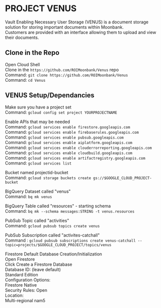 # PROJECT VENUS
Vault Enabling Necessary User Storage (VENUS) is a document storage solution for storing important documents within Moonbank.  
Customers are provided with an interface allowing them to upload and view their documents.

## Clone in the Repo
Open Cloud Shell  
Clone in the `https://github.com/ROIMoonbank/Venus` repo  
    Command: `git clone https://github.com/ROIMoonbank/Venus`  
    Command: `cd Venus`

## VENUS Setup/Dependancies
Make sure you have a project set  
    Command: `gcloud config set project YOURPROJECTNAME`

Enable APIs that may be needed  
    Command: `gcloud services enable firestore.googleapis.com`  
    Command: `gcloud services enable firebaserules.googleapis.com`  
    Command: `gcloud services enable pubsub.googleapis.com`  
    Command: `gcloud services enable aiplatform.googleapis.com`  
    Command: `gcloud services enable clouderrorreporting.googleapis.com`  
    Command: `gcloud services enable cloudbuild.googleapis.com`  
    Command: `gcloud services enable artifactregistry.googleapis.com`  
    Command: `gcloud services list`  

Bucket named projectid-bucket  
    Command: `gcloud storage buckets create gs://$GOOGLE_CLOUD_PROJECT-bucket`  
    
BigQuery Dataset called "venus"  
    Command: `bq mk venus`

BigQuery Table called "resources" - starting schema  
    Command: `bq mk --schema messages:STRING -t venus.resources`

PubSub Topic called "activities"  
    Command: `gcloud pubsub topics create venus`

PubSub Subscription called "activites-catchall"  
    Command : `gcloud pubsub subscriptions create venus-catchall --topic=projects/$GOOGLE_CLOUD_PROJECT/topics/venus`

Firestore Default Database Creation/Initialization  
    Open Firestore  
    Click Create a Firestore Database  
    Database ID: (leave default)  
    Standard Edition  
    Configuration Options:  
        Firestore Native  
        Security Rules: Open  
    Location:  
        Multi-regional nam5  